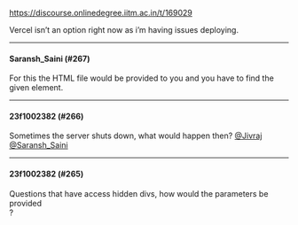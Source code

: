 https://discourse.onlinedegree.iitm.ac.in/t/169029

Vercel isn’t an option right now as i’m having issues deploying.</p><hr>

<h4>Saransh_Saini (#267)</h4>
<p>For this the HTML file would be provided to you and you have to find the given element.</p><hr>

<h4>23f1002382 (#266)</h4>
<p>Sometimes the server shuts down, what would happen then? <a class="mention" href="/u/jivraj">@Jivraj</a> <a class="mention" href="/u/saransh_saini">@Saransh_Saini</a></p><hr>

<h4>23f1002382 (#265)</h4>
<p>Questions that have access hidden divs, how would the parameters be provided<br/>
?